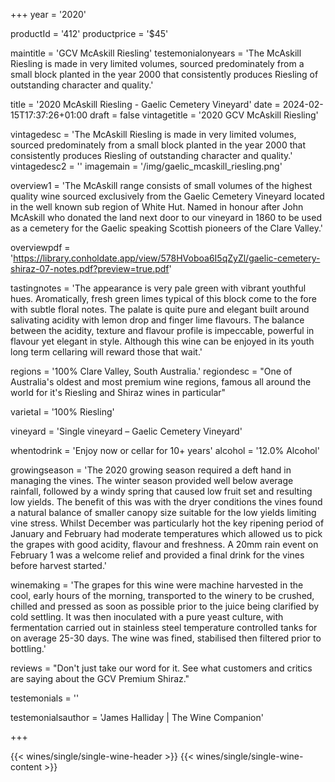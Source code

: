 
+++
year = '2020'

productId = '412'
productprice = '$45'

maintitle = 'GCV McAskill Riesling'
testemonialonyears = 'The McAskill Riesling is made in very limited volumes, sourced predominately from a small block planted in the year 2000 that consistently produces Riesling of outstanding character and quality.'


title = '2020 McAskill Riesling - Gaelic Cemetery Vineyard'
date = 2024-02-15T17:37:26+01:00
draft = false
vintagetitle = '2020 GCV McAskill Riesling'

vintagedesc = 'The McAskill Riesling is made in very limited volumes, sourced predominately from a small block planted in the year 2000 that consistently produces Riesling of outstanding character and quality.'
vintagedesc2 = ''
imagemain = '/img/gaelic_mcaskill_riesling.png'



overview1 = 'The McAskill range consists of small volumes of the highest quality wine sourced exclusively from the Gaelic Cemetery Vineyard located in the well known sub region of White Hut. Named in honour after John McAskill who donated the land next door to our vineyard in 1860 to be used as a cemetery for the Gaelic speaking Scottish pioneers of the Clare Valley.'

overviewpdf = 'https://library.conholdate.app/view/578HVoboa6I5qZyZl/gaelic-cemetery-shiraz-07-notes.pdf?preview=true.pdf'

tastingnotes = 'The appearance is very pale green with vibrant youthful hues. Aromatically, fresh green limes typical of this block come to the fore with subtle floral notes. The palate is quite pure and elegant built around salivating acidity with lemon drop and finger lime flavours. The balance between the acidity, texture and flavour profile is impeccable, powerful in flavour yet elegant in style. Although this wine can be enjoyed in its youth long term cellaring will reward those that wait.'

regions = '100% Clare Valley, South Australia.'
regiondesc = "One of Australia's oldest and most premium wine regions, famous all around the world for it's Riesling and Shiraz wines in particular"

varietal = '100% Riesling'

vineyard = 'Single vineyard – Gaelic Cemetery Vineyard'

whentodrink = 'Enjoy now or cellar for 10+ years'
alcohol = '12.0% Alcohol'


growingseason = 'The 2020 growing season required a deft hand in managing the vines. The winter season provided well below average rainfall, followed by a windy spring that caused low fruit set and resulting low yields. The benefit of this was with the dryer conditions the vines found a natural balance of smaller canopy size suitable for the low yields limiting vine stress. Whilst December was particularly hot the key ripening period of January and February had moderate temperatures which allowed us to pick the grapes with good acidity, flavour and freshness. A 20mm rain event on February 1 was a welcome relief and provided a final drink for the vines before harvest started.'

winemaking = 'The grapes for this wine were machine harvested in the cool, early hours of the morning, transported to the winery to be crushed, chilled and pressed as soon as possible prior to the juice being clarified by cold settling. It was then inoculated with a pure yeast culture, with fermentation carried out in stainless steel temperature controlled tanks for on average 25-30 days. The wine was fined, stabilised then filtered prior to bottling.'

reviews = "Don't just take our word for it. See what customers and critics are saying about the GCV Premium Shiraz."

testemonials = ''

testemonialsauthor = 'James Halliday | The Wine Companion'



+++

{{< wines/single/single-wine-header >}} 
{{< wines/single/single-wine-content >}} 









